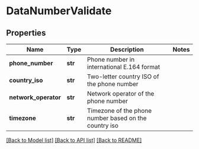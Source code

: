 # DataNumberValidate


## Properties
Name | Type | Description | Notes
------------ | ------------- | ------------- | -------------
**phone_number** | **str** | Phone number in international E.164 format | 
**country_iso** | **str** | Two-letter country ISO of the phone number | 
**network_operator** | **str** | Network operator of the phone number | 
**timezone** | **str** | Timezone of the phone number based on the country iso | 


[[Back to Model list]](../../README.md#models) [[Back to API list]](../../README.md#available-methods) [[Back to README]](../../README.md)


